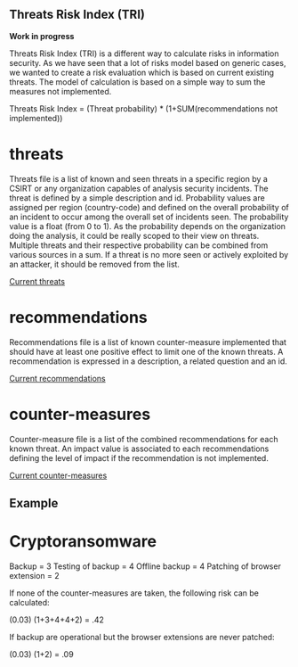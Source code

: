 Threats Risk Index (TRI)
------------------------

**Work in progress**

Threats Risk Index (TRI) is a different way to calculate risks in information security. As we have seen that a lot of risks model based on
generic cases, we wanted to create a risk evaluation which is based on current existing threats. The model of calculation is based on a simple way to sum the measures not implemented.

Threats Risk Index = (Threat probability) * (1+SUM(recommendations not implemented))

threats
=======

Threats file is a list of known and seen threats in a specific region by a CSIRT or any organization capables of analysis security incidents. The threat is defined by a simple description and id. Probability values are assigned per region (country-code) and defined on the overall probability of an incident to occur among the overall set of incidents seen. The probability value is a float (from 0 to 1). As the probability depends on the organization doing the analysis, it could be really scoped to their view on threats. Multiple threats and their respective probability can be combined from various sources in a sum. If a threat is no more seen or actively exploited by an attacker, it should be removed from the list.

[Current threats](./desc/threats.json)

recommendations
===============

Recommendations file is a list of known counter-measure implemented that should have at least one positive effect to limit one of the known threats. A recommendation is expressed in a description, a related question and an id.

[Current recommendations](./desc/recommendations.json)

counter-measures
================

Counter-measure file is a list of the combined recommendations for each known threat. An impact value is associated to each recommendations defining the level of impact if the recommendation is not implemented.

[Current counter-measures](./desc/counter-measures.json)


Example
-------

Cryptoransomware
================

Backup = 3
Testing of backup = 4
Offline backup = 4
Patching of browser extension = 2

If none of the counter-measures are taken, the following risk can be calculated:

(0.03) (1+3+4+4+2) = .42

If backup are operational but the browser extensions are never patched:

(0.03) (1+2) = .09


